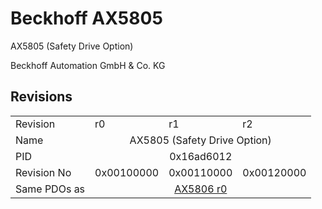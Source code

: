 # Beckhoff AX5805

AX5805 (Safety Drive Option)

Beckhoff Automation GmbH & Co. KG



## Revisions
<table>
<tr >
<td>Revision</td>
<td><div class="foo">r0</div></td>
<td><div class="foo">r1</div></td>
<td><div class="foo">r2</div></td>
</tr>
<tr >
<td>Name</td>
<td colspan=3 align="center"><div class="foo">AX5805 (Safety Drive Option)</div></td>
</tr>
<tr >
<td>PID</td>
<td colspan=3 align="center"><div class="foo">0x16ad6012</div></td>
</tr>
<tr >
<td>Revision No</td>
<td><div class="foo">0x00100000</div></td>
<td><div class="foo">0x00110000</div></td>
<td><div class="foo">0x00120000</div></td>
</tr>
<tr >
<td>Same PDOs as</td>
<td colspan=3 align="center"><div class="foo"><a href="AX5806">AX5806 r0</a></div></td>
</tr>
</table>

